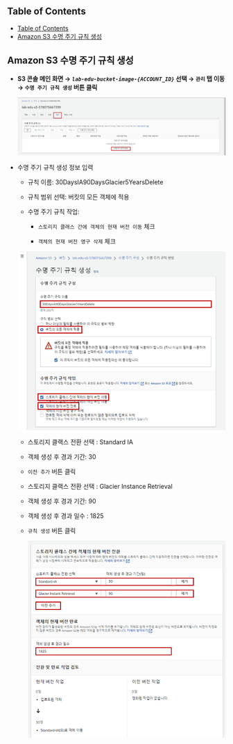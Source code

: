 ## Table of Contents
- [Table of Contents](#table-of-contents)
- [Amazon S3 수명 주기 규칙 생성](#amazon-s3-수명-주기-규칙-생성)

## Amazon S3 수명 주기 규칙 생성

- **S3 콘솔 메인 화면 → *`lab-edu-bucket-image-{ACCOUNT_ID}`* 선택 → `관리` 탭 이동 → `수명 주기 규칙 생성` 버튼 클릭**

    ![alt text](./img/s3_life_cycle_01.png)

- 수명 주기 규칙 생성 정보 입력

    - 규칙 이름: 30DaysIA90DaysGlacier5YearsDelete

    - 규칙 범위 선택: 버킷의 모든 객체에 적용

    - 수명 주기 규칙 작업:

        - `스토리지 클래스 간에 객체의 현재 버전 이동` 체크

        - `객체의 현재 버전 영구 삭제` 체크

    ![alt text](./img/s3_life_cycle_02.png)

    - 스토리지 클랙스 전환 선택 : Standard IA

    - 객체 생성 후 경과 기간: 30

    - `이전 추가` 버튼 클릭

    - 스토리지 클랙스 전환 선택 : Glacier Instance Retrieval 

    - 객체 생성 후 경과 기간: 90    

    - 객체 생성 후 경과 일수 : 1825
    
    - `규칙 생성` 버튼 클릭

        ![alt text](./img/s3_life_cycle_03.png)

